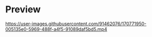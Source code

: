 # Preview
https://user-images.githubusercontent.com/91462076/170771950-005135e0-5969-488f-a4f5-91089daf5bd5.mp4